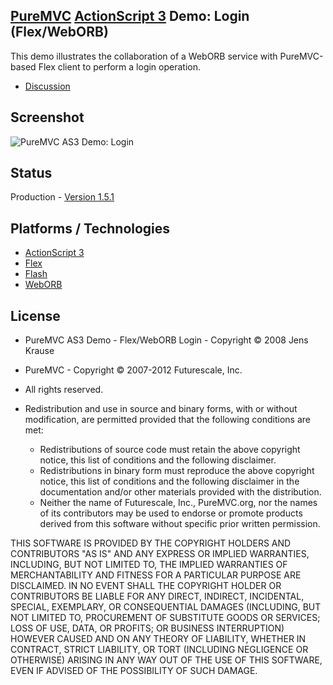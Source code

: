 ## [PureMVC](http://puremvc.github.com/) [ActionScript 3](https://github.com/PureMVC/puremvc-as3-standard-framework/wiki) Demo: Login (Flex/WebORB)
This demo illustrates the collaboration of a WebORB service with PureMVC-based Flex client to perform a login operation.

* [Discussion](http://forums.puremvc.org/index.php?topic=172)

## Screenshot
![PureMVC AS3 Demo: Login](http://puremvc.org/pages/images/screenshots/PureMVC-Shot-AS3-Flex-Login.png)

## Status
Production - [Version 1.5.1](https://github.com/PureMVC/puremvc-as3-demo-flex-weborb-login/blob/master/VERSION)

## Platforms / Technologies
* [ActionScript 3](http://en.wikipedia.org/wiki/ActionScript)
* [Flex](http://en.wikipedia.org/wiki/Adobe_Flex)
* [Flash](http://en.wikipedia.org/wiki/Adobe_flash)
* [WebORB](http://en.wikipedia.org/wiki/WebORB_Integration_Server)

## License
* PureMVC AS3 Demo - Flex/WebORB Login - Copyright © 2008 Jens Krause
* PureMVC - Copyright © 2007-2012 Futurescale, Inc.
* All rights reserved.

* Redistribution and use in source and binary forms, with or without modification, are permitted provided that the following conditions are met:

  * Redistributions of source code must retain the above copyright notice, this list of conditions and the following disclaimer.
  * Redistributions in binary form must reproduce the above copyright notice, this list of conditions and the following disclaimer in the documentation and/or other materials provided with the distribution.
  * Neither the name of Futurescale, Inc., PureMVC.org, nor the names of its contributors may be used to endorse or promote products derived from this software without specific prior written permission.

THIS SOFTWARE IS PROVIDED BY THE COPYRIGHT HOLDERS AND CONTRIBUTORS "AS IS" AND ANY EXPRESS OR IMPLIED WARRANTIES, INCLUDING, BUT NOT LIMITED TO, THE IMPLIED WARRANTIES OF MERCHANTABILITY AND FITNESS FOR A PARTICULAR PURPOSE ARE DISCLAIMED. IN NO EVENT SHALL THE COPYRIGHT HOLDER OR CONTRIBUTORS BE LIABLE FOR ANY DIRECT, INDIRECT, INCIDENTAL, SPECIAL, EXEMPLARY, OR CONSEQUENTIAL DAMAGES (INCLUDING, BUT NOT LIMITED TO, PROCUREMENT OF SUBSTITUTE GOODS OR SERVICES; LOSS OF USE, DATA, OR PROFITS; OR BUSINESS INTERRUPTION) HOWEVER CAUSED AND ON ANY THEORY OF LIABILITY, WHETHER IN CONTRACT, STRICT LIABILITY, OR TORT (INCLUDING NEGLIGENCE OR OTHERWISE) ARISING IN ANY WAY OUT OF THE USE OF THIS SOFTWARE, EVEN IF ADVISED OF THE POSSIBILITY OF SUCH DAMAGE.